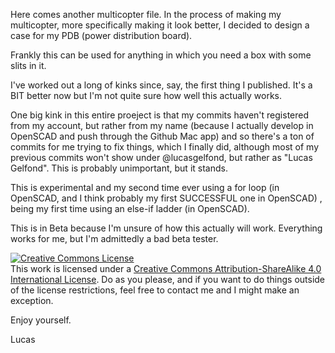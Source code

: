 Here comes another multicopter file. In the process of making my multicopter, more specifically making it look better, I decided to design a case for my PDB (power distribution board).

Frankly this can be used for anything in which you need a box with some slits in it. 

I've worked out a long of kinks since, say, the first thing I published. It's a BIT better now but I'm not quite sure how well this actually works. 

One big kink in this entire proeject is that my commits haven't registered from my account, but rather from my name (because I actually develop in OpenSCAD and push through the Github Mac app) and so there's a ton of commits for me trying to fix things, which I finally did, although most of my previous commits won't show under @lucasgelfond, but rather as "Lucas Gelfond". This is probably unimportant, but it stands. 

This is experimental and my second time ever using a for loop (in OpenSCAD, and I think probably my first SUCCESSFUL one in OpenSCAD) , being my first time using an else-if ladder (in OpenSCAD).

This is in Beta because I'm unsure of how this actually will work. Everything works for me, but I'm admittedly a bad beta tester. 

<a rel="license" href="http://creativecommons.org/licenses/by-sa/4.0/"><img alt="Creative Commons License" style="border-width:0" src="https://i.creativecommons.org/l/by-sa/4.0/88x31.png" /></a><br />This work is licensed under a <a rel="license" href="http://creativecommons.org/licenses/by-sa/4.0/">Creative Commons Attribution-ShareAlike 4.0 International License</a>. Do as you please, and if you want to do things outside of the license restrictions, feel free to contact me and I might make an exception.

Enjoy yourself. 

Lucas
